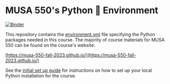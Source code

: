 # MUSA 550's Python 🐍 Environment

[![Binder](https://mybinder.org/badge_logo.svg)](https://mybinder.org/v2/gh/MUSA-550-Fall-2023/python-environment/HEAD)

This repository contains the [environment.yml](environment.yml) file 
specifying the Python packages needed in this course. The majority of course 
materials for MUSA 550 can be found on the course's website:

[https://musa-550-fall-2023.github.io/](https://musa-550-fall-2023.github.io/)

See the [initial set up guide](https://musa-550-fall-2023.github.io/resource/install.html) for instructions on how to set up your
local Python installation for the course.
